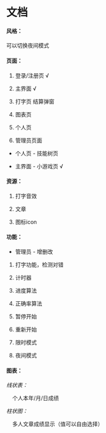 # 文档

#### 风格：

可以切换夜间模式

#### 页面：

1. 登录/注册页 √

2. 主界面 √

3. 打字页  结算弹窗

4. 图表页

5. 个人页

6. 管理员页面
- 个人页 - 技能树页

- 主界面 - 小游戏页 √

#### 资源：

1. 打字音效

2. 文章

3. 图标icon

#### 功能：

- 管理员 - 增删改
1. 打字功能，检测对错

2. 计时器

3. 进度算法

4. 正确率算法

5. 暂停开始

6. 重新开始

7. 限时模式

8. 夜间模式

#### 图表：

_线状表：_

    个人本年/月/日成绩            

_柱状图：_

    多人文章成绩显示（值可以自由选择）

    
